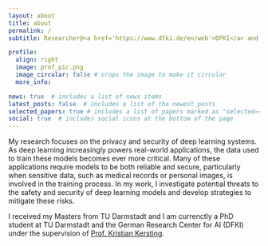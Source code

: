 ```yaml
---
layout: about
title: about
permalink: /
subtitle: Researcher@<a href='https://www.dfki.de/en/web'>DFKI</a> and final year PhD student@<a href='http://ml-research.github.io'>AI & ML Lab TU Darmstadt</a>

profile:
  align: right
  image: prof_pic.png
  image_circular: false # crops the image to make it circular
  more_info:

news: true  # includes a list of news items
latest_posts: false  # includes a list of the newest posts
selected_papers: true # includes a list of papers marked as "selected={true}"
social: true  # includes social icons at the bottom of the page
---
```


My research focuses on the privacy and security of deep learning systems. As deep learning increasingly powers real-world applications, the data used to train these models becomes ever more critical. Many of these applications require models to be both reliable and secure, particularly when sensitive data, such as medical records or personal images, is involved in the training process.
In my work, I investigate potential threats to the safety and security of deep learning models and develop strategies to mitigate these risks.

I received my Masters from TU Darmstadt and I am currenctly a PhD student at TU Darmstadt and the German Research Center for AI (DFKI) under the supervision of <a href='https://ml-research.github.io/people/kkersting/index.html'>Prof. Kristian Kersting</a>.
